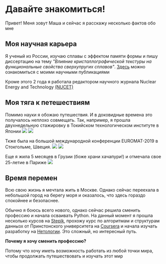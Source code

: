 # Давайте знакомиться!

Привет! Меня зовут Маша и сейчас я расскажу несколько фактов обо мне

## Моя научная карьера
Я ученый из России, изучаю сплавы с эффектом памяти формы и пишу диссертацию на тему *"Влияние кристаллографической текстуры на функциональные свойства сверхупругих сплавов"*. [Здесь](https://www.scopus.com/authid/detail.uri?authorId=57199227799) можно ознакомиться с моими научными публикациями

Кроме этого 2 года я работала редактором научного журнала Nuclear Energy and Technology [(NUCET)](https://nucet.pensoft.net/)

## Моя тяга к петешествиям
Помимо науки я обожаю путешествия. И в доковидные времена это получалось неплохо совмещать. Так, например, я прошла двухнедельную стажировку в Токийском технологическом институте в Японии
![](https://github.com/maryzaria/test/blob/main/photo/IMG_20190314_133157.jpg) ![](https://github.com/maryzaria/test/blob/main/photo/IMG_20190315_142315.jpg) 

Ткже была на большой международной конференции EUROMAT-2019 в Стокгольме, Швеция.
![](https://github.com/maryzaria/test/blob/main/photo/IMG-20190903-WA0002.jpg) ![](https://github.com/maryzaria/test/blob/main/photo/IMG_20190901_155515.jpg) 

Еще я жила 5 месяцев в Грузии (боже храни хачапури!) и отмечала свое 25-летие в Париже 
![](https://github.com/maryzaria/test/blob/main/photo/IMG_20200116_140310.jpg)
  
## Время перемен
Всю свою жизнь я мечтала жить в Москве. Однако сейчас переехала в небольшой город на берегу моря и оказалось, что здесь гораздо спокойнее и безопаснее.

Обычно я боюсь всего нового, однако сейчас решила сменить профессию и начала осваивать Python. На данный момент я прошла несколько курсов на [Stepik](https://stepik.org/catalog/search?q=python), прохожу курс по алгоритмам и структурам даннызх от Принстонского университета на [Coursera](https://www.coursera.org/learn/algorithms-part1) и начала изучать разработку на [Нетологии](https://netology.ru/). Это сложный, но интересный путь.

**Почему я хочу сменить профессию?**
  
Потому что хочу иметь возможность работать из любой точки мира, чтобы продолжать путешествовать и изучать этот мир